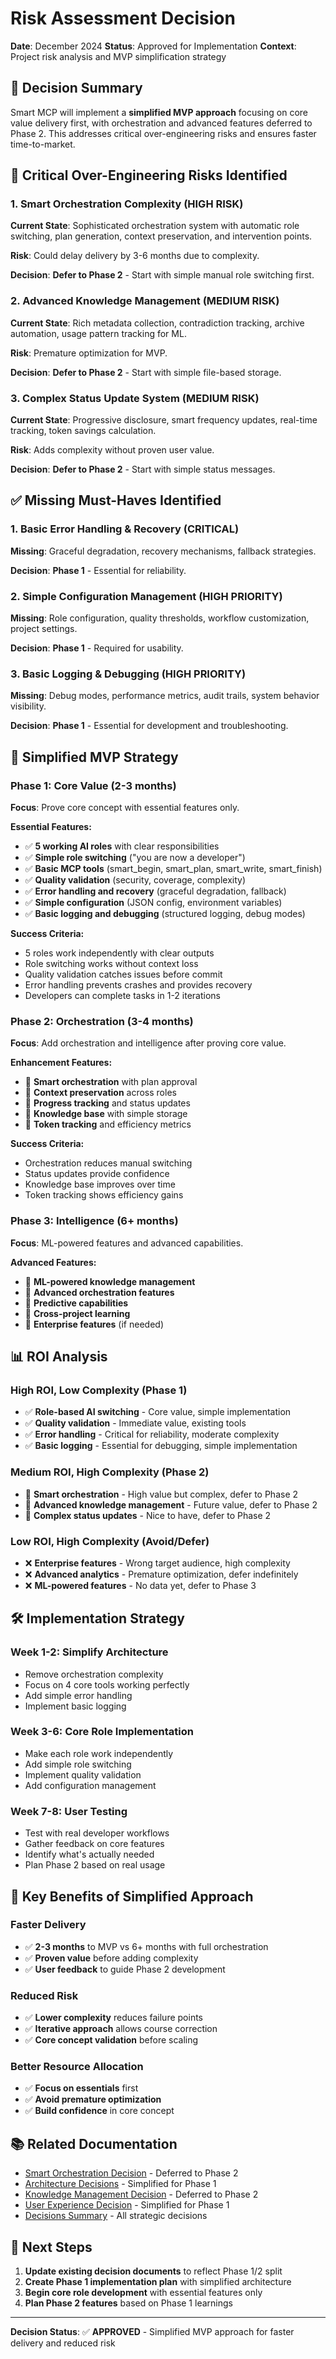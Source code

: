 # Risk Assessment Decision

**Date**: December 2024
**Status**: Approved for Implementation
**Context**: Project risk analysis and MVP simplification strategy

## 🎯 **Decision Summary**

Smart MCP will implement a **simplified MVP approach** focusing on core value delivery first, with orchestration and advanced features deferred to Phase 2. This addresses critical over-engineering risks and ensures faster time-to-market.

## 🚨 **Critical Over-Engineering Risks Identified**

### **1. Smart Orchestration Complexity (HIGH RISK)**
**Current State**: Sophisticated orchestration system with automatic role switching, plan generation, context preservation, and intervention points.

**Risk**: Could delay delivery by 3-6 months due to complexity.

**Decision**: **Defer to Phase 2** - Start with simple manual role switching first.

### **2. Advanced Knowledge Management (MEDIUM RISK)**
**Current State**: Rich metadata collection, contradiction tracking, archive automation, usage pattern tracking for ML.

**Risk**: Premature optimization for MVP.

**Decision**: **Defer to Phase 2** - Start with simple file-based storage.

### **3. Complex Status Update System (MEDIUM RISK)**
**Current State**: Progressive disclosure, smart frequency updates, real-time tracking, token savings calculation.

**Risk**: Adds complexity without proven user value.

**Decision**: **Defer to Phase 2** - Start with simple status messages.

## ✅ **Missing Must-Haves Identified**

### **1. Basic Error Handling & Recovery (CRITICAL)**
**Missing**: Graceful degradation, recovery mechanisms, fallback strategies.

**Decision**: **Phase 1** - Essential for reliability.

### **2. Simple Configuration Management (HIGH PRIORITY)**
**Missing**: Role configuration, quality thresholds, workflow customization, project settings.

**Decision**: **Phase 1** - Required for usability.

### **3. Basic Logging & Debugging (HIGH PRIORITY)**
**Missing**: Debug modes, performance metrics, audit trails, system behavior visibility.

**Decision**: **Phase 1** - Essential for development and troubleshooting.

## 🎯 **Simplified MVP Strategy**

### **Phase 1: Core Value (2-3 months)**
**Focus**: Prove core concept with essential features only.

**Essential Features:**
- ✅ **5 working AI roles** with clear responsibilities
- ✅ **Simple role switching** ("you are now a developer")
- ✅ **Basic MCP tools** (smart_begin, smart_plan, smart_write, smart_finish)
- ✅ **Quality validation** (security, coverage, complexity)
- ✅ **Error handling and recovery** (graceful degradation, fallback)
- ✅ **Simple configuration** (JSON config, environment variables)
- ✅ **Basic logging and debugging** (structured logging, debug modes)

**Success Criteria:**
- 5 roles work independently with clear outputs
- Role switching works without context loss
- Quality validation catches issues before commit
- Error handling prevents crashes and provides recovery
- Developers can complete tasks in 1-2 iterations

### **Phase 2: Orchestration (3-4 months)**
**Focus**: Add orchestration and intelligence after proving core value.

**Enhancement Features:**
- 🔄 **Smart orchestration** with plan approval
- 🔄 **Context preservation** across roles
- 🔄 **Progress tracking** and status updates
- 🔄 **Knowledge base** with simple storage
- 🔄 **Token tracking** and efficiency metrics

**Success Criteria:**
- Orchestration reduces manual switching
- Status updates provide confidence
- Knowledge base improves over time
- Token tracking shows efficiency gains

### **Phase 3: Intelligence (6+ months)**
**Focus**: ML-powered features and advanced capabilities.

**Advanced Features:**
- 🧠 **ML-powered knowledge management**
- 🧠 **Advanced orchestration features**
- 🧠 **Predictive capabilities**
- 🧠 **Cross-project learning**
- 🧠 **Enterprise features** (if needed)

## 📊 **ROI Analysis**

### **High ROI, Low Complexity (Phase 1)**
- ✅ **Role-based AI switching** - Core value, simple implementation
- ✅ **Quality validation** - Immediate value, existing tools
- ✅ **Error handling** - Critical for reliability, moderate complexity
- ✅ **Basic logging** - Essential for debugging, simple implementation

### **Medium ROI, High Complexity (Phase 2)**
- 🔄 **Smart orchestration** - High value but complex, defer to Phase 2
- 🔄 **Advanced knowledge management** - Future value, defer to Phase 2
- 🔄 **Complex status updates** - Nice to have, defer to Phase 2

### **Low ROI, High Complexity (Avoid/Defer)**
- ❌ **Enterprise features** - Wrong target audience, high complexity
- ❌ **Advanced analytics** - Premature optimization, defer indefinitely
- ❌ **ML-powered features** - No data yet, defer to Phase 3

## 🛠️ **Implementation Strategy**

### **Week 1-2: Simplify Architecture**
- Remove orchestration complexity
- Focus on 4 core tools working perfectly
- Add simple error handling
- Implement basic logging

### **Week 3-6: Core Role Implementation**
- Make each role work independently
- Add simple role switching
- Implement quality validation
- Add configuration management

### **Week 7-8: User Testing**
- Test with real developer workflows
- Gather feedback on core features
- Identify what's actually needed
- Plan Phase 2 based on real usage

## 🎯 **Key Benefits of Simplified Approach**

### **Faster Delivery**
- ✅ **2-3 months** to MVP vs 6+ months with full orchestration
- ✅ **Proven value** before adding complexity
- ✅ **User feedback** to guide Phase 2 development

### **Reduced Risk**
- ✅ **Lower complexity** reduces failure points
- ✅ **Iterative approach** allows course correction
- ✅ **Core concept validation** before scaling

### **Better Resource Allocation**
- ✅ **Focus on essentials** first
- ✅ **Avoid premature optimization**
- ✅ **Build confidence** in core concept

## 📚 **Related Documentation**

- [Smart Orchestration Decision](smart-orchestration-decision.md) - Deferred to Phase 2
- [Architecture Decisions](architecture-decisions.md) - Simplified for Phase 1
- [Knowledge Management Decision](knowledge-management-decision.md) - Deferred to Phase 2
- [User Experience Decision](user-experience-decision.md) - Simplified for Phase 1
- [Decisions Summary](decisions-summary.md) - All strategic decisions

## 🎯 **Next Steps**

1. **Update existing decision documents** to reflect Phase 1/2 split
2. **Create Phase 1 implementation plan** with simplified architecture
3. **Begin core role development** with essential features only
4. **Plan Phase 2 features** based on Phase 1 learnings

---

**Decision Status**: ✅ **APPROVED** - Simplified MVP approach for faster delivery and reduced risk
